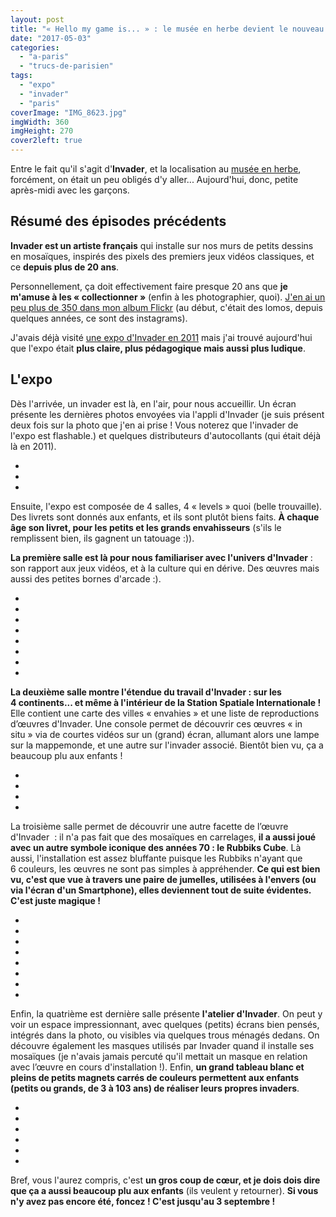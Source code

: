 ```yaml
---
layout: post
title: "« Hello my game is... » : le musée en herbe devient le nouveau terrain de jeu d'Invader"
date: "2017-05-03"
categories: 
  - "a-paris"
  - "trucs-de-parisien"
tags: 
  - "expo"
  - "invader"
  - "paris"
coverImage: "IMG_8623.jpg"
imgWidth: 360
imgHeight: 270
cover2left: true
---
```


Entre le fait qu'il s'agit d'**Invader**, et la localisation au [musée en herbe](http://museeenherbe.com/), forcément, on était un peu obligés d'y aller... Aujourd'hui, donc, petite après-midi avec les garçons.

## Résumé des épisodes précédents

**Invader est un artiste français** qui installe sur nos murs de petits dessins en mosaïques, inspirés des pixels des premiers jeux vidéos classiques, et ce **depuis plus de 20 ans**.

Personnellement, ça doit effectivement faire presque 20 ans que **je m'amuse à les « collectionner »** (enfin à les photographier, quoi). [J'en ai un peu plus de 350 dans mon album Flickr](https://www.flickr.com/photos/zemoko/albums/696403) (au début, c'était des lomos, depuis quelques années, ce sont des instagrams).

J'avais déjà visité [une expo d'Invader en 2011](https://www.flickr.com/photos/zemoko/albums/72157627128370052) mais j'ai trouvé aujourd'hui que l'expo était **plus claire, plus pédagogique mais aussi plus ludique**.

## L'expo

Dès l'arrivée, un invader est là, en l'air, pour nous accueillir. Un écran présente les dernières photos envoyées via l'appli d'Invader (je suis présent deux fois sur la photo que j'en ai prise ! Vous noterez que l'invader de l'expo est flashable.) et quelques distributeurs d'autocollants (qui était déjà là en 2011).

<div id="expo" class="splide">
<div class="splide__track">
<ul class="splide__list">
<li class="splide__slide"><img src="/images/2017/05/IMG_8569.jpg" alt=""></li>
<li class="splide__slide"><img src="/images/2017/05/IMG_8572.jpg" alt=""></li>
<li class="splide__slide"><img src="/images/2017/05/hello-my-game-is...-pa_1264-spaceinvader-invader-paris-streetart-hellomygameis.jpg" alt=""></li>
</ul>
</div>
</div>

Ensuite, l'expo est composée de 4 salles, 4 « levels » quoi (belle trouvaille). Des livrets sont donnés aux enfants, et ils sont plutôt biens faits. **À chaque âge son livret, pour les petits et les grands envahisseurs** (s'ils le remplissent bien, ils gagnent un tatouage :)).

**La première salle est là pour nous familiariser avec l'univers d'Invader** : son rapport aux jeux vidéos, et à la culture qui en dérive. Des œuvres mais aussi des petites bornes d'arcade :).

<div id="invader1" class="splide">
<div class="splide__track">
<ul class="splide__list">
<li class="splide__slide"><img src="/images/2017/05/IMG_8623.jpg" alt=""></li>
<li class="splide__slide"><img src="/images/2017/05/fullsizeoutput_a34f.jpeg" alt=""></li>
<li class="splide__slide"><img src="/images/2017/05/fullsizeoutput_a359.jpeg" alt=""></li>
<li class="splide__slide"><img src="/images/2017/05/fullsizeoutput_a35c.jpeg" alt=""></li>
<li class="splide__slide"><img src="/images/2017/05/IMG_8576.jpg" alt=""></li>
<li class="splide__slide"><img src="/images/2017/05/fullsizeoutput_a36d.jpeg" alt=""></li>
<li class="splide__slide"><img src="/images/2017/05/IMG_8578.jpg" alt=""></li>
<li class="splide__slide"><img src="/images/2017/05/fullsizeoutput_a331.jpeg" alt=""></li>
</ul>
</div>
</div>

**La deuxième salle montre l'étendue du travail d'Invader : sur les 4 continents... et même à l'intérieur de la Station Spatiale Internationale !** Elle contient une carte des villes « envahies » et une liste de reproductions d’œuvres d'Invader. Une console permet de découvrir ces œuvres « in situ » via de courtes vidéos sur un (grand) écran, allumant alors une lampe sur la mappemonde, et une autre sur l'invader associé. Bientôt bien vu, ça a beaucoup plu aux enfants !

<div id="invader2" class="splide">
<div class="splide__track">
<ul class="splide__list">
<li class="splide__slide"><img src="/images/2017/05/IMG_8589.jpg" alt=""></li>
<li class="splide__slide"><img src="/images/2017/05/IMG_8584.jpg" alt=""></li>
<li class="splide__slide"><img src="/images/2017/05/IMG_8587.jpg" alt=""></li>
<li class="splide__slide"><img src="/images/2017/05/IMG_8585.jpg" alt=""></li>
</ul>
</div>
</div>

La troisième salle permet de découvrir une autre facette de l’œuvre d'Invader  : il n'a pas fait que des mosaïques en carrelages, **il a aussi joué avec un autre symbole iconique des années 70 : le Rubbiks Cube**. Là aussi, l'installation est assez bluffante puisque les Rubbiks n'ayant que 6 couleurs, les œuvres ne sont pas simples à appréhender. **Ce qui est bien vu, c'est que vue à travers une paire de jumelles, utilisées à l'envers (ou via l'écran d'un Smartphone), elles deviennent tout de suite évidentes. C'est juste magique !**

<div id="invader3" class="splide">
<div class="splide__track">
<ul class="splide__list">
<li class="splide__slide"><img src="/images/2017/05/IMG_8594.jpg" alt=""></li>
<li class="splide__slide"><img src="/images/2017/05/IMG_8591.jpg" alt=""></li>
<li class="splide__slide"><img src="/images/2017/05/fullsizeoutput_a370.jpeg" alt=""></li>
<li class="splide__slide"><img src="/images/2017/05/IMG_8592.jpg" alt=""></li>
<li class="splide__slide"><img src="/images/2017/05/fullsizeoutput_a368.jpeg" alt=""></li>
<li class="splide__slide"><img src="/images/2017/05/IMG_8595.jpg" alt=""></li>
<li class="splide__slide"><img src="/images/2017/05/IMG_8596.jpg" alt=""></li>
<li class="splide__slide"><img src="/images/2017/05/fullsizeoutput_a334.jpeg" alt=""></li>
</ul>
</div>
</div>

Enfin, la quatrième est dernière salle présente **l'atelier d'Invader**. On peut y voir un espace impressionnant, avec quelques (petits) écrans bien pensés, intégrés dans la photo, ou visibles via quelques trous ménagés dedans. On découvre également les masques utilisés par Invader quand il installe ses mosaïques (je n'avais jamais percuté qu'il mettait un masque en relation avec l’œuvre en cours d'installation !). Enfin, **un grand tableau blanc et pleins de petits magnets carrés de couleurs permettent aux enfants (petits ou grands, de 3 à 103 ans) de réaliser leurs propres invaders**.

<div id="invader4" class="splide">
<div class="splide__track">
<ul class="splide__list">
<li class="splide__slide"><img src="/images/2017/05/IMG_8607.jpg" alt=""></li>
<li class="splide__slide"><img src="/images/2017/05/IMG_8600.jpg" alt=""></li>
<li class="splide__slide"><img src="/images/2017/05/fullsizeoutput_a33f.jpeg" alt=""></li>
<li class="splide__slide"><img src="/images/2017/05/IMG_8614.jpg" alt=""></li>
<li class="splide__slide"><img src="/images/2017/05/IMG_8605.jpg" alt=""></li>
<li class="splide__slide"><img src="/images/2017/05/IMG_8601.jpg" alt=""></li>
</ul>
</div>
</div>

Bref, vous l'aurez compris, c'est **un gros coup de cœur, et je dois dois dire que ça a aussi beaucoup plu aux enfants** (ils veulent y retourner). **Si vous n'y avez pas encore été, foncez ! C'est jusqu'au 3 septembre !**
